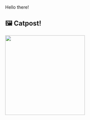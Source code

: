 Hello there!



## 🖼️ Catpost!

<sub>
    <img src="https://cdn2.thecatapi.com/images/MjA2NDUzMg.jpg" height="256">
</sub>

